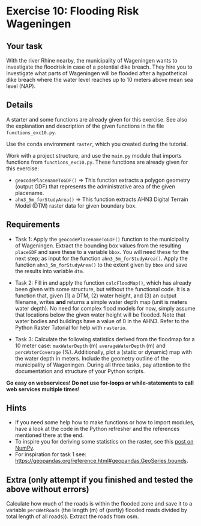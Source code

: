 # Exercise 10: Flooding Risk Wageningen

## Your task
With the river Rhine nearby, the municipality of Wageningen wants to investigate the floodrisk in case of a potential dike breach. They hire you to investigate what parts of Wageningen will be flooded after a hypothetical dike breach where the water level reaches up to 10 meters above mean sea level (NAP).


## Details
A starter and some functions are already given for this exercise. See also the explanation and description of the given functions in the file `functions_exc10.py`.

Use the conda environment `raster`, which you created during the tutorial.

Work with a project structure, and use the `main.py` module that imports functions from `functions_exc10.py`. These functions are already given for this exercise:
- `geocodePlacenameToGDF()` => This function extracts a polygon geometry (output GDF) that represents the administrative area of the given placename. 
- `ahn3_5m_forStudyArea()` => This function extracts AHN3 Digital Terrain Model (DTM) raster data for given boundary box.


## Requirements
- Task 1: Apply the `geocodePlacenameToGDF()` function to the municipality of Wageningen. Extract the bounding box values from the resulting `placeGDF` and save these to a variable `bbox`. You will need these for the next step; as input for the function `ahn3_5m_forStudyArea()`. Apply the function `ahn3_5m_forStudyArea()` to the extent given by `bbox` and save the results into variable `dtm`.

- Task 2: Fill in and apply the function `calcFloodMap()`, which has already been given with some structure, but without the functional code. It is a function that, given (1) a DTM, (2) water height, and (3) an output filename, writes **and** returns a simple water depth map (unit is meters water depth). No need for complex flood models for now, simply assume that locations below the given water height will be flooded. Note that water bodies and buildings have a value of 0 in the AHN3. Refer to the Python Raster Tutorial for help with `rasterio`.

- Task 3: Calculate the following statistics derived from the floodmap for a 10 meter case: `maxWaterDepth` (m) `averageWaterDepth` (m) and `percWaterCoverage` (%). Additionally, plot a (static or dynamic) map with the water depth in meters. Include the geometry outline of the municipality of Wageningen. During all three tasks, pay attention to the documentation and structure of your Python scripts.

**Go easy on webservices! Do not use for-loops or while-statements to call web services multiple times!**


## Hints
* If you need some help how to make functions or how to import modules, have a look at the code in the Python refresher and the references mentioned there at the end. 
* To inspire you for deriving some statistics on the raster, see this  [post on NumPy](https://note.nkmk.me/en/python-numpy-count/).
* For inspiration for task 1 see: https://geopandas.org/reference.html#geopandas.GeoSeries.bounds.


## Extra (only attempt if you finished and tested the above without errors)
Calculate how much of the roads is within the flooded zone and save it to a variable `percWetRoads` (the length (m) of (partly) flooded roads divided by total length of all roads)). Extract the roads from osm.
